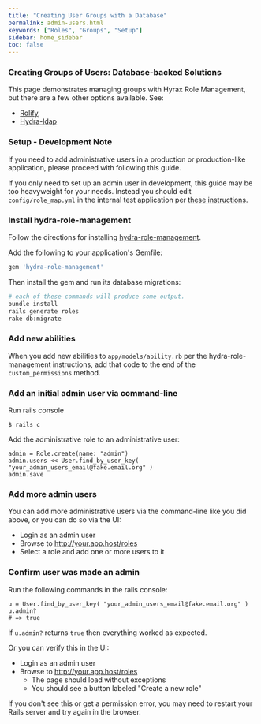 ```yaml
---
title: "Creating User Groups with a Database"
permalink: admin-users.html
keywords: ["Roles", "Groups", "Setup"]
sidebar: home_sidebar
toc: false
---
```


### Creating Groups of Users: Database-backed Solutions

This page demonstrates managing groups with Hyrax Role Management, but there are a few other options available. See:

- [Rolify](https://github.com/RolifyCommunity/rolify),
- [Hydra-ldap](https://github.com/samvera-labs/hydra-ldap)

### Setup - Development Note

If you need to add administrative users in a production or production-like application, please proceed with following this guide.

If you only need to set up an admin user in development, this guide may be too heavyweight for your needs. Instead you should edit `config/role_map.yml` in the internal test application per [these instructions](https://github.com/samvera/hyrax/wiki/Setting-up-test-app-for-workflow).

### Install hydra-role-management

Follow the directions for installing [hydra-role-management](https://github.com/samvera/hydra-role-management#installing).

Add the following to your application's Gemfile:

```ruby
gem 'hydra-role-management'
```

Then install the gem and run its database migrations:

```bash
# each of these commands will produce some output.
bundle install
rails generate roles
rake db:migrate
```

### Add new abilities

When you add new abilities to `app/models/ability.rb` per the hydra-role-management instructions, add that code to the end of the `custom_permissions` method.

### Add an initial admin user via command-line

Run rails console

```
$ rails c
```

Add the administrative role to an administrative user:

```
admin = Role.create(name: "admin")
admin.users << User.find_by_user_key( "your_admin_users_email@fake.email.org" )
admin.save
```

### Add more admin users

You can add more administrative users via the command-line like you did above, or you can do so via the UI:

- Login as an admin user
- Browse to http://your.app.host/roles
- Select a role and add one or more users to it

### Confirm user was made an admin

Run the following commands in the rails console:

```
u = User.find_by_user_key( "your_admin_users_email@fake.email.org" )
u.admin?
# => true
```

If `u.admin?` returns `true` then everything worked as expected.

Or you can verify this in the UI:

- Login as an admin user
- Browse to http://your.app.host/roles
  - The page should load without exceptions
  - You should see a button labeled "Create a new role"

If you don't see this or get a permission error, you may need to restart your Rails server and try again in the browser.

